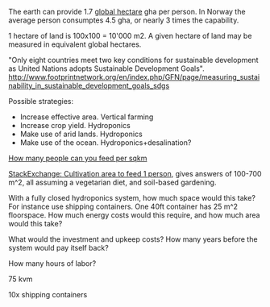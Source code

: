 
The earth can provide 1.7 [global hectare](https://en.wikipedia.org/wiki/Global_hectare) gha per person.
In Norway the average person consumptes 4.5 gha, or nearly 3 times the capability.

1 hectare of land is 100x100 = 10'000 m2. A given hectare of land may be measured in equivalent global hectares.

"Only eight countries meet two key conditions for sustainable development as United Nations adopts Sustainable Development Goals".
http://www.footprintnetwork.org/en/index.php/GFN/page/measuring_sustainability_in_sustainable_development_goals_sdgs

Possible strategies:

* Increase effective area. Vertical farming
* Increase crop yield. Hydroponics
* Make use of arid lands. Hydroponics
* Make use of the ocean. Hydroponics+desalination?

[How many people can you feed per sqkm](http://worldbuilding.stackexchange.com/questions/9582/how-many-people-can-you-feed-per-square-kilometer-of-farmland)


[StackExchange: Cultivation area to feed 1 person](http://gardening.stackexchange.com/questions/1433/how-large-a-cultivation-area-to-feed-one-person),
gives answers of 100-700 m^2, all assuming a vegetarian diet, and soil-based gardening.



With a fully closed hydroponics system, how much space would this take?
For instance use shipping containers. One 40ft container has 25 m^2 floorspace.
How much energy costs would this require, and how much area would this take?

What would the investment and upkeep costs?
How many years before the system would pay itself back?

How many hours of labor?


75 kvm

10x shipping containers
